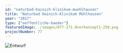 ```yaml
---
id: "naturbad-hainich-klinikum-muehlhausen"
title: "Naturbad Hainich-Klinikum Mühlhausen"
year: "2017"
type: ["oeffentliche-baeder"]
featuredImage: ./images/077-171.0vorkonzept1-250.png
projectNumber: 77
---
```


![Entwurf](images/077-171.0vorkonzept1-250.png)